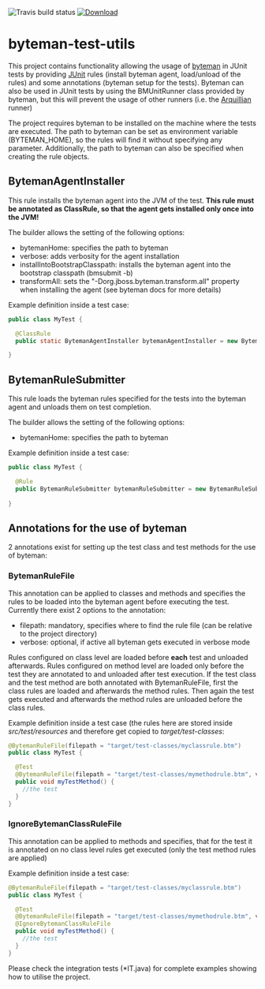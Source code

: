 ![Travis build status](https://api.travis-ci.org/mahnkong/byteman-junit-rules.svg?branch=develop)
[ ![Download](https://api.bintray.com/packages/mahnkong/maven/byteman-junit-rules/images/download.svg) ](https://bintray.com/mahnkong/maven/byteman-junit-rules/_latestVersion)
# byteman-test-utils

This project contains functionality allowing the usage of [byteman](http://byteman.jboss.org/) in JUnit tests by providing [JUnit](http://junit.org/) rules (install byteman agent, load/unload of the rules) and some annotations (byteman setup for the tests). Byteman can also be used in JUnit tests by using the BMUnitRunner class provided by byteman, but this will prevent the usage of other runners (i.e. the [Arquillian](http://arquillian.org/) runner)

The project requires byteman to be installed on the machine where the tests are executed. The path to byteman can be set as environment variable (BYTEMAN_HOME), so the rules will find it without specifying any parameter. Additionally, the path to byteman can also be specified when creating the rule objects.

## BytemanAgentInstaller

This rule installs the byteman agent into the JVM of the test. **This rule must be annotated as ClassRule, so that the agent gets installed only once into the JVM!**

The builder allows the setting of the following options:

* bytemanHome: specifies the path to byteman
* verbose: adds verbosity for the agent installation
* installIntoBootstrapClasspath: installs the byteman agent into the bootstrap classpath (bmsubmit -b)
* transformAll: sets the "-Dorg.jboss.byteman.transform.all" property when installing the agent (see byteman docs for more details)

Example definition inside a test case:

```java
public class MyTest {

  @ClassRule
  public static BytemanAgentInstaller bytemanAgentInstaller = new BytemanAgentInstaller.Builder().build();

}
```

## BytemanRuleSubmitter

This rule loads the byteman rules specified for the tests into the byteman agent and unloads them on test completion.

The builder allows the setting of the following options:

* bytemanHome: specifies the path to byteman

Example definition inside a test case:

```java
public class MyTest {

  @Rule
  public BytemanRuleSubmitter bytemanRuleSubmitter = new BytemanRuleSubmitter.Builder().build();
    
}
```

## Annotations for the use of byteman

2 annotations exist for setting up the test class and test methods for the use of byteman:

### BytemanRuleFile

This annotation can be applied to classes and methods and specifies the rules to be loaded into the byteman agent before executing the test. Currently there exist 2 options to the annotation:

* filepath: mandatory, specifies where to find the rule file (can be relative to the project directory)
* verbose: optional, if active all byteman gets executed in verbose mode

Rules configured on class level are loaded before **each** test and unloaded afterwards. Rules configured on method level are loaded only before the test they are annotated to and unloaded after test execution. If the test class and the test method are both annotated with BytemanRuleFile, first the class rules are loaded and afterwards the method rules. Then again the test gets executed and afterwards the method rules are unloaded before the class rules. 

Example definition inside a test case (the rules here are stored inside *src/test/resources* and therefore get copied to *target/test-classes*:

```java
@BytemanRuleFile(filepath = "target/test-classes/myclassrule.btm")
public class MyTest {

  @Test
  @BytemanRuleFile(filepath = "target/test-classes/mymethodrule.btm", verbose = true)
  public void myTestMethod() {
    //the test
  }
}
```
### IgnoreBytemanClassRuleFile

This annotation can be applied to methods and specifies, that for the test it is annotated on no class level rules get executed (only the test method rules are applied)

Example definition inside a test case:

```java
@BytemanRuleFile(filepath = "target/test-classes/myclassrule.btm")
public class MyTest {

  @Test
  @BytemanRuleFile(filepath = "target/test-classes/mymethodrule.btm", verbose = true)
  @IgnoreBytemanClassRuleFile
  public void myTestMethod() {
    //the test
  }
}
```

Please check the integration tests (*IT.java) for complete examples showing how to utilise the project.
